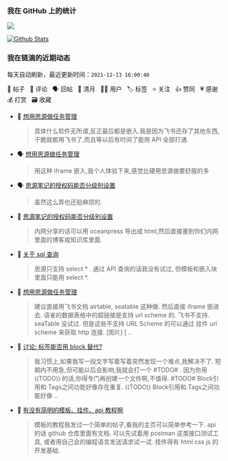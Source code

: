 ### 我在 GitHub 上的统计

<a title="Hits" target="_blank" href="https://github.com/Crowds21/Crowds21"><img src="https://hits.b3log.org/crowds21/crowds21.svg"></a>

[![Github Stats](https://github-readme-stats.vercel.app/api?username=crowds21&theme=tokyonight&show_icons=true)](https://github.com/crowds21)

<!--events start -->

### 我在链滴的近期动态

每天自动刷新，最近更新时间：`2021-12-13 16:00:40`

📝 帖子 &nbsp; 💬 评论 &nbsp; 🗣 回帖 &nbsp; 🌙 清月 &nbsp; 👨‍💻 用户 &nbsp; 🏷️ 标签 &nbsp; ⭐️ 关注 &nbsp; 👍 赞同 &nbsp; 💗 感谢 &nbsp; 💰 打赏 &nbsp; 🗃 收藏

* 💬 [想用思源做任务管理](https://ld246.com/article/1639214192246/comment/1639319373159#comments)

  > 具体什么软件无所谓,反正最后都是嵌入.我是因为飞书还存了其他东西,干脆就都用飞书了,而且等以后有时间了能用 API 全部打通.
* 🗣 [想用思源做任务管理](https://ld246.com/article/1639214192246/comment/1639222773324#comments)

  > 用这种 iframe 嵌入,我个人体验下来,感觉比硬用思源做要舒服的多
* 🗣 [思源笔记的授权码能否分级别设置](https://ld246.com/article/1639210809117/comment/1639223233148#comments)

  > 虽然这么弄也还挺麻烦的.
* 💬 [思源笔记的授权码能否分级别设置](https://ld246.com/article/1639210809117/comment/1639223233148#comments)

  > 内网分享的话可以用 oceanpress 导出成 html,然后直接塞到你们内网里面的博客或知识库里面.
* 💬 [关于 sql 查询](https://ld246.com/article/1639204617350/comment/1639223118558#comments)

  > 思源只支持 select * . 通过 API 查询的话我没有试过, 但模板和嵌入块里面只能用 select *.
* 💬 [想用思源做任务管理](https://ld246.com/article/1639214192246/comment/1639222773324#comments)

  > 建议直接用飞书文档 airtable, seatable 这种做. 然后直接 iframe 嵌进去. 语雀的数据表格中的超链接是支持 url scheme 的. 飞书不支持. seaTable 没试过. 但是这些不支持 URL Scheme 的可以通过 挂件 url scheme 来获取 http 连接. [图片] [ ..
* 💬 [讨论: 标签能否用 block 替代?](https://ld246.com/article/1639102141935/comment/1639126116619#comments)

  > 我习惯上,如果我写一段文字写着写着突然发现一个难点,我解决不了. 短期内不用急,但可能以后会影响,我就会打一个 #TODO# . 因为你用 ((TODO)) 的话,你得专门再创建一个文件啊,不值得. #TODO# Block引用和 Tags之间功能好像存在重复. ((TODO)) Block引用和 Tags之间功能好像 ..
* 💬 [有没有简明的模板、挂件、api 教程啊](https://ld246.com/article/1639111031628/comment/1639123656118#comments)

  > 模板的教程我发过一个简单的帖子,看我的主页可以简单参考一下. api 的话 github 仓库里面有文档. 可以先试着用 postman 这类接口测试工具, 或者用自己会的编程语言发送请求试一试. 挂件得有 html css js 的开发基础.


<!--events end -->
